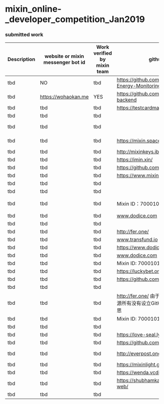 # mixin_online-_developer_competition_Jan2019

### submitted work


| Description | website or mixin messenger bot id | Work verified by mixin team | github address | Code verified by mixin team                                          |
| --- | --- | --- |-------------------------------------------- |  -------------------------------------------------
| tbd| NO | tbd |	https://github.com/sumanthwhy/smart-Energy-Monitoring| tbd |
| tbd| https://wohaokan.me | YES | https://github.com/liusining/wohaokan.me-backend | TBD|
| tbd| tbd| tbd | https://testcardmall.applinzi.com |	https://github.com/lijianld/superCardMall |
| tbd| tbd| tbd | 	 |	https://github.com/ewnk/grouphelper |
| tbd| tbd| tbd | 	 |	https://github.com/nirdesh27/regionalTransport-system |
| tbd| tbd| tbd | https://mixin.space	 |	https://github.com/kurisu-public/Mixin-Decentralization-BBS |
| tbd| tbd| tbd | http://mixinkeys.ibisolutions.ru	 |	https://github.com/if1242/MixinKeys |
| tbd| tbd| tbd | https://imin.xin/	 |	https://github.com/an-lee/iminxin |
| tbd| tbd| tbd | https://github.com/cw35/random-chat	 |	https://github.com/cw35/random-chat |
| tbd| tbd| tbd | https://www.mixin.bet/	 |	https://github.com/lotter1988/lottery |
| tbd| tbd| tbd | 	 |	https://github.com/Alexygui/Gobang |
| tbd| tbd| tbd | 	 |	https://github.com/exinone/exincore |
| tbd| tbd| tbd | 	Mixin ID：7000101404     |	       (代码暂时不开放，目前机器人的二维码申请需要邀请码，可以联系我） |
| tbd| tbd| tbd | www.dodice.com  |		https://github.com/soooooooon/rock |
| tbd| tbd| tbd | 	 |	https://github.com/ExinOne/mixin-sdk-php |
| tbd| tbd| tbd | http://fer.one/	 |	https://gitlab.com/block_shine |
| tbd| tbd| tbd | www.transfund.io	 |	See the attachment below |
| tbd| tbd| tbd | https://www.dodice.com	 |	https://github.com/soooooooon/rock.git |
| tbd| tbd| tbd | www.dodice.com	 |	https://github.com/yiplee/Rock |
| tbd| tbd| tbd | Mixin ID: 7000101695	 |	https://github.com/MooooonStar/ant |
| tbd| tbd| tbd | https://luckybet.one/	 |	https://github.com/luckybetone |
| tbd| tbd| tbd | https://github.com/cw35/random-chat	 |	https://github.com/cw35/random-chat |
| tbd| tbd| tbd | 	 |	https://github.com/cw35/f1bank |
| tbd| tbd| tbd | http://fer.one/	由于项目属于应用类，是非开源所有没有设立GitHub，只有gitlab，不好意思 |	 |
| tbd| tbd| tbd | Mixin ID: 7000101695	 |	https://github.com/MooooonStar/ant |
| tbd| tbd| tbd | 	 |	https://github.com/lotter1988/lottery |
| tbd| tbd| tbd | https://love-seal.lyric.im	 |	https://github.com/lyricat/love-seal |
| tbd| tbd| tbd | https://github.com/fox-one/f1db	 |	https://github.com/fox-one/f1db |
| tbd| tbd| tbd | http://everpost.one	 |	https://github.com/caosbad/ever-post-mixin-bot |
| tbd| tbd| tbd | https://mixinlight.github.io/	 |	https://github.com/MixinLight/mixin-light-wallet |
| tbd| tbd| tbd | https://wenda.vcdiandian.com/	 |	https://github.com/xiudongy/flarum |
| tbd| tbd| tbd | https://shubhamkarala.github.io/melexa-web/ |		https://github.com/iamkumarji/MixinApp-Hackinators- |
| tbd| tbd| tbd | 	 |	https://github.com/mkohli21/BlockGrants |
